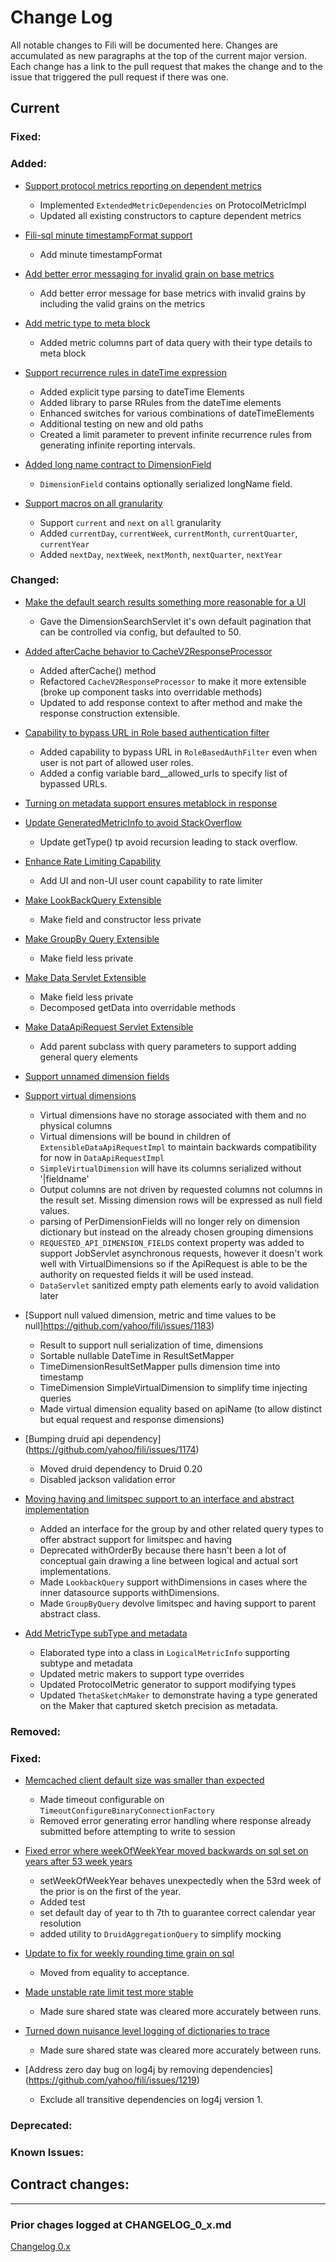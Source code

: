 Change Log
==========

All notable changes to Fili will be documented here. Changes are accumulated as new paragraphs at the top of the current
major version. Each change has a link to the pull request that makes the change and to the issue that triggered the
pull request if there was one.

Current
-------

### Fixed:

### Added:
- [Support protocol metrics reporting on dependent metrics](https://github.com/yahoo/fili/issues/1234)
  * Implemented `ExtendedMetricDependencies` on ProtocolMetricImpl
  * Updated all existing constructors to capture dependent metrics

- [Fili-sql minute timestampFormat support](https://github.com/yahoo/fili/issues/1210)
  * Add minute timestampFormat

- [Add better error messaging for invalid grain on base metrics](https://github.com/yahoo/fili/issues/1207)
   * Add better error message for base metrics with invalid grains by including the valid grains on the metrics
   
- [Add metric type to meta block](https://github.com/yahoo/fili/issues/1197)
   * Added metric columns part of data query with their type details to meta block
    
- [Support recurrence rules in dateTime expression](https://github.com/yahoo/fili/issues/1195)
   * Added explicit type parsing to dateTime Elements
   * Added library to parse RRules from the dateTime elements
   * Enhanced switches for various combinations of dateTimeElements
   * Additional testing on new and old paths
   * Created a limit parameter to prevent infinite recurrence rules from generating infinite reporting intervals.
   
- [Added long name contract to DimensionField](https://github.com/yahoo/fili/issues/1200)
   * `DimensionField` contains optionally serialized longName field.

- [Support macros on all granularity](https://github.com/yahoo/fili/issues/1208)
   * Support `current` and `next` on `all` granularity
   * Added `currentDay`, `currentWeek`, `currentMonth`, `currentQuarter`, `currentYear`
   * Added `nextDay`, `nextWeek`, `nextMonth`, `nextQuarter`, `nextYear`

### Changed:
- [Make the default search results something more reasonable for a UI](https://github.com/yahoo/fili/issues/1223)
  * Gave the DimensionSearchServlet it's own default pagination that can be controlled via config, but defaulted to 50.

- [Added afterCache behavior to CacheV2ResponseProcessor](https://github.com/yahoo/fili/issues/1214)
  * Added afterCache() method
  * Refactored `CacheV2ResponseProcessor` to make it more extensible (broke up component tasks into overridable methods)
  * Updated to add response context to after method and make the response construction extensible.

- [Capability to bypass URL in Role based authentication filter](https://github.com/yahoo/fili/pull/1205)
  * Added capability to bypass URL in `RoleBasedAuthFilter` even when user is not part of allowed user roles.
  * Added a config variable bard__allowed_urls to specify list of bypassed URLs. 
  
- [Turning on metadata support ensures metablock in response](https://github.com/yahoo/fili/issues/1204)

- [Update GeneratedMetricInfo to avoid StackOverflow](https://github.com/yahoo/fili/issues/1194)
   * Update getType() tp avoid recursion leading to stack overflow.
   
- [Enhance Rate Limiting Capability](https://github.com/yahoo/fili/issues/1188)
   * Add UI and non-UI user count capability to rate limiter
   
- [Make LookBackQuery Extensible](https://github.com/yahoo/fili/issues/1182)
   * Make field and constructor less private

- [Make GroupBy Query Extensible](https://github.com/yahoo/fili/issues/1181)
   * Make field less private

- [Make Data Servlet Extensible](https://github.com/yahoo/fili/issues/1176)
  * Make field less private
  * Decomposed getData into overridable methods

- [Make DataApiRequest Servlet Extensible](https://github.com/yahoo/fili/issues/1176)
  * Add parent subclass with query parameters to support adding general query elements

- [Support unnamed dimension fields](https://github.com/yahoo/fili/issues/1179)

- [Support virtual dimensions](https://github.com/yahoo/fili/issues/1179)
  * Virtual dimensions have no storage associated with them and no physical columns
  * Virtual dimensions will be bound in children of `ExtensibleDataApiRequestImpl` to maintain backwards compatibility for now in `DataApiRequestImpl`
  * `SimpleVirtualDimension`  will have its columns serialized without '|fieldname'
  * Output columns are not driven by requested columns not columns in the result set.  Missing dimension rows will be expressed as null field values.
  * parsing of PerDimensionFields will no longer rely on dimension dictionary but instead on the already chosen grouping dimensions
  *  `REQUESTED_API_DIMENSION_FIELDS` context property was added to support JobServlet asynchronous requests, however it doesn't work well with VirtualDimensions so if the ApiRequest is able to be the authority on requested fields it will be used instead.
  * `DataServlet` sanitized empty path elements early to avoid validation later

- [Support null valued dimension, metric and time values to be null]https://github.com/yahoo/fili/issues/1183)  
   * Result to support null serialization of time, dimensions
   * Sortable nullable DateTime in ResultSetMapper
   * TimeDimensionResultSetMapper pulls dimension time into timestamp 
   * TimeDimension SimpleVirtualDimension to simplify time injecting queries
   * Made virtual dimension equality based on apiName (to allow distinct but equal request and response dimensions)

- [Bumping druid api dependency] (https://github.com/yahoo/fili/issues/1174)
   * Moved druid dependency to Druid 0.20
   * Disabled jackson validation error

- [Moving having and limitspec support to an interface and abstract implementation](https://github.com/yahoo/fili/issues/1185)
   * Added an interface for the group by and other related query types to offer abstract support for limitspec and having
   * Deprecated withOrderBy because there hasn't been a lot of conceptual gain drawing a line between logical and actual sort implementations.
   * Made `LookbackQuery` support withDimensions in cases where the inner datasource supports withDimensions.
   * Made `GroupByQuery` devolve limitspec and having support to parent abstract class.
      
- [Add MetricType subType and metadata](https://github.com/yahoo/fili/issues/1189)
   * Elaborated type into a class in `LogicalMetricInfo` supporting subtype and metadata
   * Updated metric makers to support type overrides
   * Updated ProtocolMetric generator to support modifying types
   * Updated `ThetaSketchMaker` to demonstrate having a type generated on the Maker that captured sketch precision as metadata.

### Removed:

### Fixed:

- [Memcached client default size was smaller than expected](https://github.com/yahoo/fili/issues/1231)
    * Made timeout configurable on `TimeoutConfigureBinaryConnectionFactory`
    * Removed error generating error handling where response already submitted before attempting to write to session

- [Fixed error where weekOfWeekYear moved backwards on sql set on years after 53 week years](https://github.com/yahoo/fili/issues/1221)
   * setWeekOfWeekYear behaves unexpectedly when the 53rd week of the prior is on the first of the year.
   * Added test
   * set default day of year to th 7th to guarantee correct calendar year resolution
   * added utility to `DruidAggregationQuery` to simplify mocking

- [Update to fix for weekly rounding time grain on sql](https://github.com/yahoo/fili/issues/1221)
  *  Moved from equality to acceptance.

- [Made unstable rate limit test more stable](https://github.com/yahoo/fili/issues/1217)
   * Made sure shared state was cleared more accurately between runs.

- [Turned down nuisance level logging of dictionaries to trace](https://github.com/yahoo/fili/issues/1216)
   * Made sure shared state was cleared more accurately between runs.

- [Address zero day bug on log4j by removing dependencies] (https://github.com/yahoo/fili/issues/1219)
   * Exclude all transitive dependencies on log4j version 1.

### Deprecated:

### Known Issues:

## Contract changes:
-------------


### Prior chages logged at CHANGELOG_0_x.md

[Changelog 0.x](CHANGELOG_0_x.md)
